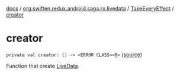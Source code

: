 [docs](../../index.md) / [org.swiften.redux.android.saga.rx.livedata](../index.md) / [TakeEveryEffect](index.md) / [creator](./creator.md)

# creator

`private val creator: () -> <ERROR CLASS><`[`R`](index.md#R)`>` [(source)](https://github.com/protoman92/KotlinRedux/tree/master/android/android-livedata-rx-saga/src/main/java/org/swiften/redux/android/saga/rx/livedata/TakeEveryEffect.kt#L28)

Function that create [LiveData](#).

